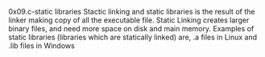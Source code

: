 0x09.c-static libraries
Stactic linking and static libraries is the result of the linker making copy of all the executable file. Static Linking creates larger binary files, and need more space on disk and main memory. Examples of static libraries (libraries which are statically linked) are, .a files in Linux and .lib files in Windows
